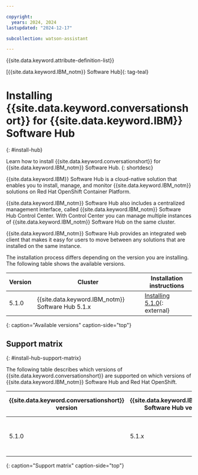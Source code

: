 ```yaml
---

copyright:
  years: 2024, 2024
lastupdated: "2024-12-17"

subcollection: watson-assistant

---
```


{{site.data.keyword.attribute-definition-list}}

[{{site.data.keyword.IBM_notm}} Software Hub]{: tag-teal}

# Installing {{site.data.keyword.conversationshort}} for {{site.data.keyword.IBM}} Software Hub
{: #install-hub}

Learn how to install {{site.data.keyword.conversationshort}} for {{site.data.keyword.IBM_notm}} Software Hub.
{: shortdesc}


{{site.data.keyword.IBM}} Software Hub is a cloud-native solution that enables you to install, manage, and monitor {{site.data.keyword.IBM_notm}} solutions on Red Hat OpenShift Container Platform. 

{{site.data.keyword.IBM_notm}} Software Hub also includes a centralized management interface, called {{site.data.keyword.IBM_notm}} Software Hub Control Center. With Control Center you can manage multiple instances of {{site.data.keyword.IBM_notm}} Software Hub on the same cluster. 

{{site.data.keyword.IBM_notm}} Software Hub provides an integrated web client that makes it easy for users to move between any solutions that are installed on the same instance.

The installation process differs depending on the version you are installing. The following table shows the available versions.

| Version |  Cluster | Installation instructions |
| --- | --- | --- |
| 5.1.0 | {{site.data.keyword.IBM_notm}} Software Hub 5.1.x | [Installing 5.1.0](https://www.ibm.com/docs/en/software-hub/5.1.x?topic=assistant-installing){: external} |
{: caption="Available versions" caption-side="top"}

## Support matrix
{: #install-hub-support-matrix}

The following table describes which versions of {{site.data.keyword.conversationshort}} are supported on which versions of {{site.data.keyword.IBM_notm}} Software Hub and Red Hat OpenShift.

| {{site.data.keyword.conversationshort}} version | {{site.data.keyword.IBM_notm}} Software Hub version | Red Hat OpenShift version |
| --- | --- | --- |
| 5.1.0| 5.1.x | 4.12, 4.14, 4.15, 4.16, or 4.17 |
{: caption="Support matrix" caption-side="top"}

